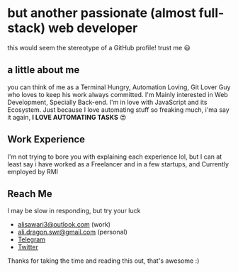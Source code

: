 # but another passionate (almost full-stack) web developer 

this would seem the stereotype of a GitHub profile! trust me :smiley: 

## a little about me

you can think of me as a Terminal Hungry, Automation Loving, Git Lover Guy who loves to keep his work always committed. I'm Mainly interested in Web Development, Specially Back-end. I'm in love with JavaScript and its Ecosystem. Just because I love automating stuff so freaking much, i'ma say it again, **I LOVE AUTOMATING TASKS** :heart_eyes: 

## Work Experience

I'm not trying to bore you with explaining each experience lol, but I can at least say i have worked as a Freelancer and in a few startups, and Currently employed by RMI


## Reach Me
I may be slow in responding, but try your luck
- alisawari3@outlook.com (work)
- ali.dragon.swr@gmail.com (personal)
- [Telegram](https://t.me/mrgh0st)
- [Twitter](https://twitter.com/ali_sawari24)

Thanks for taking the time and reading this out, that's awesome :)
